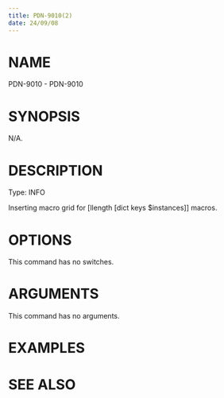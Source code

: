 ```yaml
---
title: PDN-9010(2)
date: 24/09/08
---
```


# NAME

PDN-9010 - PDN-9010

# SYNOPSIS

N/A.

# DESCRIPTION

Type: INFO

Inserting macro grid for [llength [dict keys $instances]] macros.

# OPTIONS

This command has no switches.

# ARGUMENTS

This command has no arguments.

# EXAMPLES

# SEE ALSO
